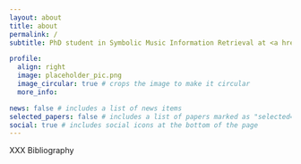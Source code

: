 ```yaml
---
layout: about
title: about
permalink: /
subtitle: PhD student in Symbolic Music Information Retrieval at <a href='https://algomus.fr/'>Algomus</a> / <a href='https://team.inria.fr/magnet'>MAGNET</a> at <a href='http://cristal.univ-lille.fr/'>CRIStAL</a> lab (Université de Lille).

profile:
  align: right
  image: placeholder_pic.png
  image_circular: true # crops the image to make it circular
  more_info:

news: false # includes a list of news items
selected_papers: false # includes a list of papers marked as "selected={true}"
social: true # includes social icons at the bottom of the page
---
```


XXX Bibliography